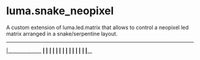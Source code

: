 # luma.snake_neopixel
 A custom extension of luma.led.matrix that allows to control a neopixel led matrix arranged in a snake/serpentine layout.
 ________________
|______________
 ______________|
|______________
 ______________|
|______________
 ______________|
|______________
 ______________|
|______________
 ______________|
|______________
 ______________|
|______________
 ______________|
|________________
